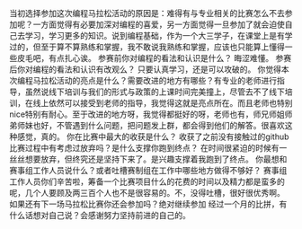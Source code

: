 当初选择参加这次编程马拉松活动的原因是：难得有与专业相关的比赛怎么不去参加呢？一方面觉得有必要加深对编程的喜爱，另一方面觉得一旦参加了就会迫使自己去学习，学习更多的知识。说到编程基础，作为一个大三学子，在课堂上是有学过的，但至于算不算熟练和掌握，我不敢说我熟练和掌握，应该也只能算上懂得一些皮毛吧，有点扎心诶。
参赛前你对编程的看法和认识是什么？
晦涩难懂。
参赛后你对编程的看法和认识有改观么？
只要认真学习，还是可以攻破的。
你觉得本次编程马拉松活动的亮点是什么？需要改进的地方有哪些？有专业的老师进行指导，虽然说线下培训与我们的形式与政策的上课时间完美撞上，尽管去不了线下培训，在线上依然可以接受到老师的指导，我觉得这就是亮点所在。而且老师也特别nice特别有耐心。至于改进的地方呀，我觉得都挺好的呀，老师也有，师兄师姐师弟师妹也好，不管遇到什么问题，把问题发上群，都会得到他们的解答。很喜欢这种感觉，真的。
你在比赛中最大的收获是什么？
收获了之前没有接触过的github
比赛过程中有考虑过放弃吗？是什么支撑你跑到终点？
在时间很紧迫的时候有一丝丝想要放弃，但终究还是坚持下来了。是兴趣支撑着我跑到了终点。
你最想和赛事组工作人员说什么？或者吐槽赛制组在工作中哪些地方做得不够好？
赛事组工作人员你们辛苦啦，筹备一个比赛项目什么的花费的时间以及精力都是蛮多的呢，几个人要顾及两三百个人也不是很容易的。不，没得吐槽，很好很优秀啊。
如果还有下一场马拉松比赛你还会参加吗？绝对继续参加
经过一个月的比拼，有什么话想对自己说？会感谢努力坚持前进的自己的。